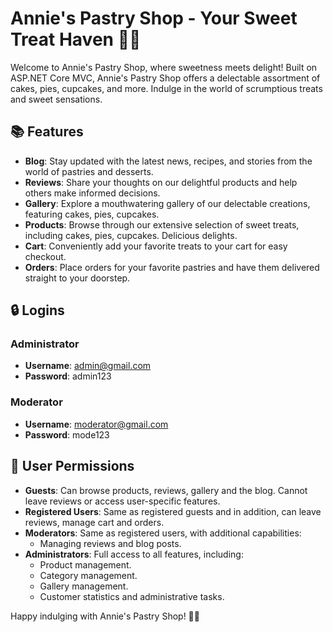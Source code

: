 # Annie's Pastry Shop - Your Sweet Treat Haven 🍰🧁

Welcome to Annie's Pastry Shop, where sweetness meets delight! Built on ASP.NET Core MVC, Annie's Pastry Shop offers a delectable assortment of cakes, pies, cupcakes, and more. Indulge in the world of scrumptious treats and sweet sensations.

## 📚 Features

- **Blog**: Stay updated with the latest news, recipes, and stories from the world of pastries and desserts.
- **Reviews**: Share your thoughts on our delightful products and help others make informed decisions.
- **Gallery**: Explore a mouthwatering gallery of our delectable creations, featuring cakes, pies, cupcakes.
- **Products**: Browse through our extensive selection of sweet treats, including cakes, pies, cupcakes. Delicious delights.
- **Cart**: Conveniently add your favorite treats to your cart for easy checkout.
- **Orders**: Place orders for your favorite pastries and have them delivered straight to your doorstep.

## 🔒 Logins

### Administrator

- **Username**: admin@gmail.com
- **Password**: admin123

### Moderator

- **Username**: moderator@gmail.com
- **Password**: mode123

## 👤 User Permissions

- **Guests**: Can browse products, reviews, gallery and the blog. Cannot leave reviews or access user-specific features.
- **Registered Users**: Same as registered guests and in addition,  can leave reviews, manage cart and orders.
- **Moderators**: Same as registered users, with additional capabilities:
  - Managing reviews and blog posts.
- **Administrators**: Full access to all features, including:
  - Product management.
  - Category management.
  - Gallery management.
  - Customer statistics and administrative tasks.

Happy indulging with Annie's Pastry Shop! 🎉✨